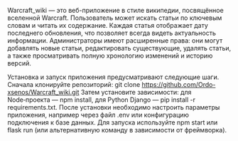 Warcraft_wiki — это веб-приложение в стиле википедии, посвящённое вселенной Warcraft. Пользователь может искать статьи по ключевым словам и читать их содержание. Каждая статья отображает дату последнего обновления, что позволяет всегда видеть актуальность информации. Администраторы имеют расширенные права: они могут добавлять новые статьи, редактировать существующие, удалять статьи, а также просматривать полную хронологию изменений и историю версий.

Установка и запуск приложения предусматривают следующие шаги. Сначала клонируйте репозиторий:
git clone https://github.com/Ordo-xsenos/Warcraft_wiki.git
Затем установите зависимости: для Node‑проекта — npm install, для Python Django — pip install -r requirements.txt. После установки необходимо настроить параметры приложения, например через файл .env или конфигурацию подключения к базе данных. Для запуска используйте npm start или flask run (или альтернативную команду в зависимости от фреймворка).
